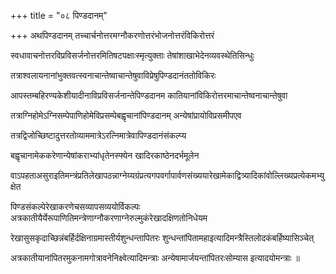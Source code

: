 +++
title = "०८ पिण्डदानम्"

+++
अथपिण्डदानम् तच्चार्चनोत्तरमग्नौकरणोत्तरंभोजनोत्तरंविकिरोत्तरं

स्वधावाचनोत्तरविप्रविसर्जनोत्तरमितिषटपक्षाःस्मृत्युक्ताः तेषांशाखाभेदेनव्यवस्थेतिसिन्धुः

तत्राश्वलायनानांभुक्तवत्स्वनाचान्तेष्वाचान्तेषुवाविप्रेषुपिण्डदानंततोविकिरः

आपस्तम्बहिरण्यकेशीयादीनाविप्रविसर्जनान्तेपिण्डदानम कातियानांविकिरोत्तरमाचान्तेष्वनाचान्तेषुवा

तत्राग्निहोमेऽग्निसम्पेपाणिहोमेविप्रसम्पेबह्वृचानांपिण्डदानम् अन्येषांप्रायोविप्रसमीपएव

तत्रद्विजोच्छिष्टादुत्तरतोव्याममात्रेऽरत्निमात्रेवापिण्डदानंसंकल्प्य

बह्वृचानामेककरेणान्येषांकराभ्यांधृतेनस्फ्येन खादिरकाष्ठेनदर्भमूलेन

वाऽपहताअसुराइतिमन्त्रंप्रतिलेखापठन्नाग्नेय्यग्रंप्रत्यगपवर्गापार्वणसंख्ययारेखामेकाद्वित्र्यादिकांवोल्लिख्यप्रत्येकमभ्युक्षेत

पिण्डसंकल्पेरेखाकरणेचसव्यापसव्ययोर्विकल्पः अत्रकातीयैर्येरूपाणितिमन्त्रेणाग्नौकरणाग्नेरुल्मुकंरेखादक्षिणतोनिधेयम

रेखासुसकृदाच्छिन्नंबर्हिर्दक्षिनाग्रमास्तीर्यशुन्धन्तापितरः शुन्धन्तांपितामहाइत्यादिमन्त्रैस्तिलोदकंबर्हिष्यासिञ्चेत्

अत्रकातीयानांपितरमुकनामगोत्रावनेनिक्ष्वेत्यादिमन्त्राः अन्येषामार्जयन्तांपितरःसोम्यास इत्यादयोमन्त्राः ॥
